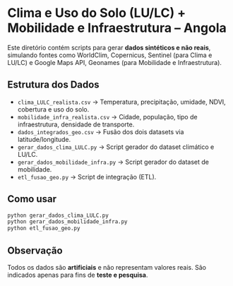 
# Clima e Uso do Solo (LU/LC) + Mobilidade e Infraestrutura – Angola

Este diretório contém scripts para gerar **dados sintéticos e não reais**, simulando fontes como WorldClim, Copernicus, Sentinel (para Clima e LU/LC) e Google Maps API, Geonames (para Mobilidade e Infraestrutura).

## Estrutura dos Dados

- `clima_LULC_realista.csv` → Temperatura, precipitação, umidade, NDVI, cobertura e uso do solo.
- `mobilidade_infra_realista.csv` → Cidade, população, tipo de infraestrutura, densidade de transporte.
- `dados_integrados_geo.csv` → Fusão dos dois datasets via latitude/longitude.
- `gerar_dados_clima_LULC.py` → Script gerador do dataset climático e LU/LC.
- `gerar_dados_mobilidade_infra.py` → Script gerador do dataset de mobilidade.
- `etl_fusao_geo.py` → Script de integração (ETL).

## Como usar
```bash
python gerar_dados_clima_LULC.py
python gerar_dados_mobilidade_infra.py
python etl_fusao_geo.py
```

## Observação
Todos os dados são **artificiais** e não representam valores reais. São indicados apenas para fins de **teste e pesquisa**.

